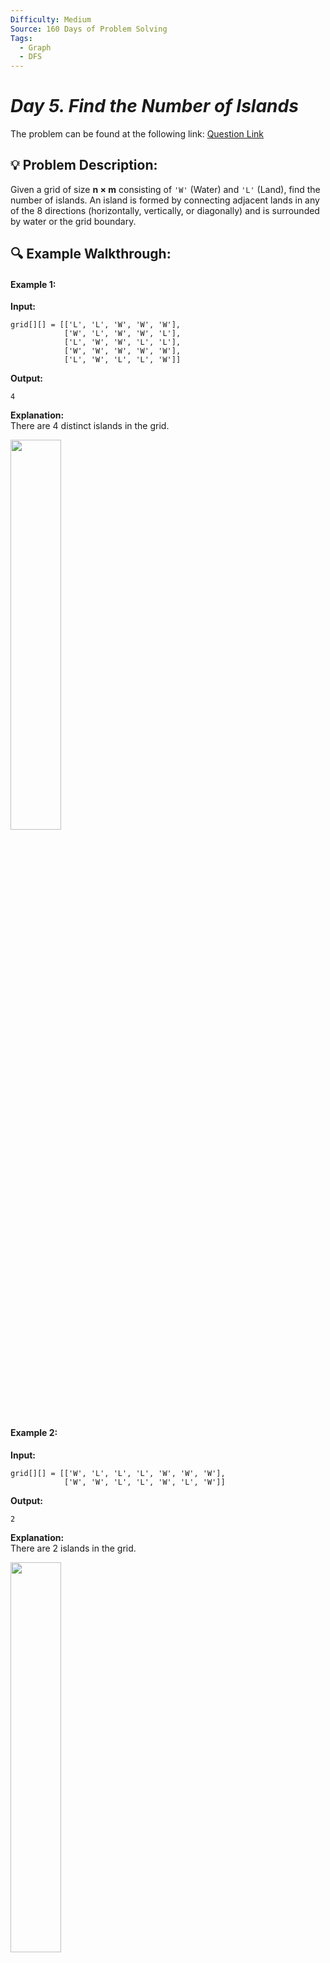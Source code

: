 ```yaml
---
Difficulty: Medium
Source: 160 Days of Problem Solving
Tags:
  - Graph
  - DFS
---
```


#  _Day 5. Find the Number of Islands_ 

The problem can be found at the following link: [Question Link](https://www.geeksforgeeks.org/batch/gfg-160-problems/track/graph-gfg-160/problem/find-the-number-of-islands)

## 💡 **Problem Description:**

Given a grid of size **n × m** consisting of `'W'` (Water) and `'L'` (Land), find the number of islands. An island is formed by connecting adjacent lands in any of the 8 directions (horizontally, vertically, or diagonally) and is surrounded by water or the grid boundary.

## 🔍 **Example Walkthrough:**

#### **Example 1:**

**Input:**

```
grid[][] = [['L', 'L', 'W', 'W', 'W'],
            ['W', 'L', 'W', 'W', 'L'],
            ['L', 'W', 'W', 'L', 'L'],
            ['W', 'W', 'W', 'W', 'W'],
            ['L', 'W', 'L', 'L', 'W']]
```

**Output:**

```
4
```

**Explanation:**  
There are 4 distinct islands in the grid.

<img src="https://github.com/user-attachments/assets/c9f855fc-e60f-445b-845b-c18ce878613b" width="40%">

#### **Example 2:**

**Input:**

```
grid[][] = [['W', 'L', 'L', 'L', 'W', 'W', 'W'],
            ['W', 'W', 'L', 'L', 'W', 'L', 'W']]
```

**Output:**

```
2
```

**Explanation:**  
There are 2 islands in the grid.

<img src="https://github.com/user-attachments/assets/066b82cd-21a1-4403-9b2c-0025cd47bc30" width="40%">

### **Constraints:**

- $\(1 \leq n, m \leq 500\)$
- `grid[i][j]` ∈ {`'L'`, `'W'`}

## 🎯 **My Approach:**

### **DFS (Recursive Flood Fill – 8 Directions)**

We traverse the grid and whenever we find a land cell `'L'`, we start a **DFS flood fill** marking all connected lands.  
Each such initiation counts as **one island**.

### **Algorithm Steps:**

1. Traverse every cell in the grid.
2. If it's land ('L'), call a recursive DFS function to **flood fill all connected lands** in 8 directions.
3. Mark each visited land as `'W'`.
4. Count each DFS initiation as a distinct island.

## 🕒 **Time and Auxiliary Space Complexity**

- **Expected Time Complexity:** O(n × m), as each cell is processed once.
- **Expected Auxiliary Space Complexity:** O(n × m) in the worst-case scenario (e.g., when the grid is completely filled with land) due to the recursion stack or BFS/stack storage.

## 📝 **Solution Code**


## **Code (Java)**

```java
class Solution{
    public int countIslands(char[][] g){
        int n = g.length, m = g[0].length, ans = 0;
        for(int i = 0; i < n; i++)
            for(int j = 0; j < m; j++)
                if(g[i][j]=='L'){ ans++; dfs(g, i, j, n, m); }
        return ans;
    }
    void dfs(char[][] g, int i, int j, int n, int m){
        if(i < 0 || j < 0 || i >= n || j >= m || g[i][j]=='W') return;
        g[i][j] = 'W';
        for(int a = -1; a <= 1; a++)
            for(int b = -1; b <= 1; b++)
                dfs(g, i + a, j + b, n, m);
    }
}
```
## 🎯 **Contribution and Support:**

For discussions, questions, or doubts related to this solution, feel free to connect on LinkedIn: [Any Questions](https://www.linkedin.com/in/sanjana-yadav007). Let’s make this learning journey more collaborative!

⭐ **If you find this helpful, please give this repository a star!** ⭐

